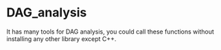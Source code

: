 # DAG_analysis
It has many tools for DAG analysis, you could call these functions without installing any other library except C++.
